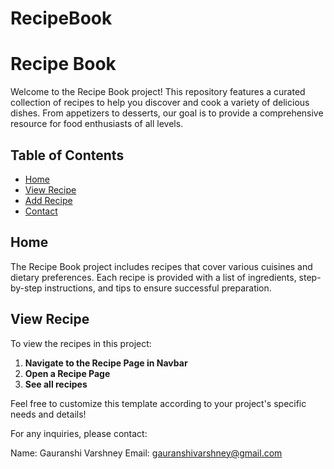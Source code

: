 # RecipeBook

# Recipe Book

Welcome to the Recipe Book project! This repository features a curated collection of recipes to help you discover and cook a variety of delicious dishes. From appetizers to desserts, our goal is to provide a comprehensive resource for food enthusiasts of all levels.

## Table of Contents

- [Home](#home)
- [View Recipe](#view)
- [Add Recipe](#add)
- [Contact](#contact)

## Home

The Recipe Book project includes recipes that cover various cuisines and dietary preferences. Each recipe is provided with a list of ingredients, step-by-step instructions, and tips to ensure successful preparation.

## View Recipe

To view the recipes in this project:

1. **Navigate to the Recipe Page in Navbar**
2. **Open a Recipe Page**
3. **See all recipes**
   

Feel free to customize this template according to your project's specific needs and details!

For any inquiries, please contact:

Name: Gauranshi Varshney
Email: gauranshivarshney@gmail.com
